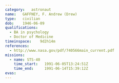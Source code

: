 ```yaml
---
category:	astronaut
name:	GAFFNEY, F. Andrew (Drew)
type:	civilian
dob:	1946-06-09
qualifications:
  - BA in psychology
  - Doctor of Medicine
timeinspace:	9d2h14m
references:
  - http://www.nasa.gov/pdf/740566main_current.pdf
missions:
  - name: STS-40
    time_start:   1991-06-05T13:24:51Z
    time_end:     1991-06-14T15:39:12Z
evas:
---
```

